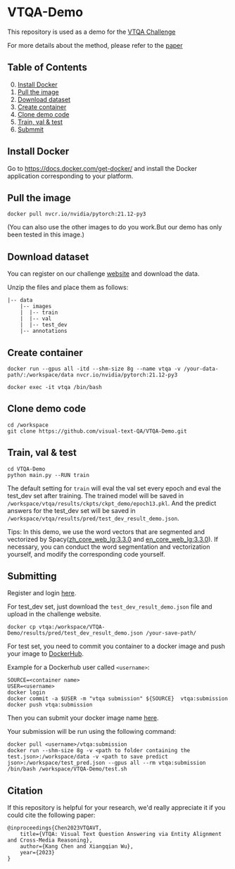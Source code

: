 # VTQA-Demo

This repository is used as a demo for the [VTQA Challenge](https://visual-text-qa.github.io/)

For more details about the method, please refer to the [paper](https://arxiv.org/abs/2303.02635)

## Table of Contents

0. [Install Docker](#Prerequisites)
0. [Pull the image](#Training)
0. [Download dataset](#Validation-and-Testing)
0. [Create container](#Pretrained-models)
0. [Clone demo code](#Pretrained-models)
0. [Train, val & test](#citation)
0. [Submmit](#citation)

## Install Docker

Go to <https://docs.docker.com/get-docker/> and install the Docker application corresponding to your platform.

## Pull the image

```
docker pull nvcr.io/nvidia/pytorch:21.12-py3
```

(You can also use the other images to do you work.But our demo has only been tested in this image.)

## Download dataset

You can register on our challenge [website](http://vtqa-challenge.fixtankwun.top:20010/) and download the data.

Unzip the files and place them as follows:

```angular2html
|-- data
    |-- images
    |  |-- train
    |  |-- val
    |  |-- test_dev
    |-- annotations
```

## Create container

```
docker run --gpus all -itd --shm-size 8g --name vtqa -v /your-data-path/:/workspace/data nvcr.io/nvidia/pytorch:21.12-py3
```

```
docker exec -it vtqa /bin/bash
```

## Clone demo code

```
cd /workspace
git clone https://github.com/visual-text-QA/VTQA-Demo.git
```

## Train, val & test

```
cd VTQA-Demo
python main.py --RUN train
```

The default setting for `train` will eval the val set every epoch and eval the test_dev set after training. The trained model will be saved in `/workspace/vtqa/results/ckpts/ckpt_demo/epoch13.pkl`. And the predict answers for the test_dev set will be saved in `/workspace/vtqa/results/pred/test_dev_result_demo.json`.

Tips: In this demo, we use the word vectors that are segmented and vectorized by Spacy([zh_core_web_lg:3.3.0](https://github.com/explosion/spacy-models/releases/tag/zh_core_web_lg-3.3.0) and [en_core_web_lg:3.3.0](https://github.com/explosion/spacy-models/releases/tag/en_core_web_lg-3.3.0)). If necessary, you can conduct the word segmentation and vectorization yourself, and modify the corresponding code yourself.

## Submitting

Register and login [here](http://vtqa-challenge.fixtankwun.top:20010/).

For test_dev set, just download the `test_dev_result_demo.json` file and upload in the challenge website.

```
docker cp vtqa:/workspace/VTQA-Demo/results/pred/test_dev_result_demo.json /your-save-path/
```

For test set, you need to commit you container to a docker image and push your image to [DockerHub](https://hub.docker.com/).

Example for a Dockerhub user called `<username>`:
```
SOURCE=<container name>
USER=<username>
docker login
docker commit -a $USER -m "vtqa submission" ${SOURCE}  vtqa:submission
docker push vtqa:submission
```

Then you can submit your docker image name [here](http://vtqa-challenge.fixtankwun.top:20010/).

Your submission will be run using the following command: 

```
docker pull <username>/vtqa:submission
docker run --shm-size 8g -v <path to folder containing the test.json>:/workspace/data -v <path to save predict json>:/workspace/test_pred.json --gpus all --rm vtqa:submission /bin/bash /workspace/VTQA-Demo/test.sh
```

## Citation

If this repository is helpful for your research, we'd really appreciate it if you could cite the following paper:

```
@inproceedings{Chen2023VTQAVT, 
    title={VTQA: Visual Text Question Answering via Entity Alignment and Cross-Media Reasoning}, 
    author={Kang Chen and Xiangqian Wu}, 
    year={2023} 
}
```
